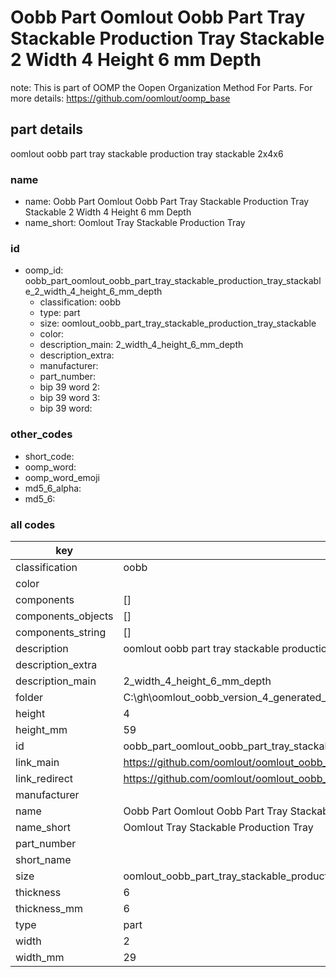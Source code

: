 # Oobb Part Oomlout Oobb Part Tray Stackable Production Tray Stackable 2 Width 4 Height 6 mm Depth  

note: This is part of OOMP the Oopen Organization Method For Parts. For more details: https://github.com/oomlout/oomp_base

##  part details
  



oomlout oobb part tray stackable production tray stackable 2x4x6



### name
* name: Oobb Part Oomlout Oobb Part Tray Stackable Production Tray Stackable 2 Width 4 Height 6 mm Depth
* name_short: Oomlout Tray Stackable Production Tray
### id
* oomp_id: oobb_part_oomlout_oobb_part_tray_stackable_production_tray_stackable_2_width_4_height_6_mm_depth
  * classification: oobb
  * type: part
  * size: oomlout_oobb_part_tray_stackable_production_tray_stackable
  * color: 
  * description_main: 2_width_4_height_6_mm_depth
  * description_extra: 
  * manufacturer: 
  * part_number: 
  * bip 39 word 2: 
  * bip 39 word 3: 
  * bip 39 word: 

### other_codes
* short_code: 
* oomp_word: 
* oomp_word_emoji 
* md5_6_alpha: 
* md5_6: 









### all codes 
| key | value |  
| --- | --- |  
| classification | oobb |  
| color |  |  
| components | [] |  
| components_objects | [] |  
| components_string | [] |  
| description | oomlout oobb part tray stackable production tray stackable 2x4x6 |  
| description_extra |  |  
| description_main | 2_width_4_height_6_mm_depth |  
| folder | C:\gh\oomlout_oobb_version_4_generated_parts\parts\oobb_part_oomlout_oobb_part_tray_stackable_production_tray_stackable_2_width_4_height_6_mm_depth |  
| height | 4 |  
| height_mm | 59 |  
| id | oobb_part_oomlout_oobb_part_tray_stackable_production_tray_stackable_2_width_4_height_6_mm_depth |  
| link_main | https://github.com/oomlout/oomlout_oobb_version_4_generated_parts/tree/main/navigation_oomp/oobb/part/oomlout_oobb_part_tray_stackable_production_tray_stackable/2_width_4_height_6_mm_depth/part |  
| link_redirect | https://github.com/oomlout/oomlout_oobb_version_4_generated_parts/tree/main/parts/oobb_oomlout_oobb_part_tray_stackable_production_tray_stackable_02_04_06 |  
| manufacturer |  |  
| name | Oobb Part Oomlout Oobb Part Tray Stackable Production Tray Stackable 2 Width 4 Height 6 mm Depth |  
| name_short | Oomlout Tray Stackable Production Tray |  
| part_number |  |  
| short_name |  |  
| size | oomlout_oobb_part_tray_stackable_production_tray_stackable |  
| thickness | 6 |  
| thickness_mm | 6 |  
| type | part |  
| width | 2 |  
| width_mm | 29 |  
